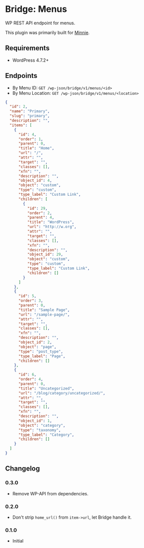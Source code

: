 # Bridge: Menus
WP REST API endpoint for menus.

This plugin was primarily built for [Minnie](https://github.com/kucrut/minnie).

## Requirements
* WordPress 4.7.2+

## Endpoints
* By Menu ID: `GET /wp-json/bridge/v1/menus/<id>`
* By Menu Location: `GET /wp-json/bridge/v1/menus/<location>`

```json
{
  "id": 2,
  "name": "Primary",
  "slug": "primary",
  "description": "",
  "items": [
    {
      "id": 4,
      "order": 1,
      "parent": 0,
      "title": "Home",
      "url": "/",
      "attr": "",
      "target": "",
      "classes": [],
      "xfn": "",
      "description": "",
      "object_id": 4,
      "object": "custom",
      "type": "custom",
      "type_label": "Custom Link",
      "children": [
        {
          "id": 29,
          "order": 2,
          "parent": 4,
          "title": "WordPress",
          "url": "http://w.org",
          "attr": "",
          "target": "",
          "classes": [],
          "xfn": "",
          "description": "",
          "object_id": 29,
          "object": "custom",
          "type": "custom",
          "type_label": "Custom Link",
          "children": []
        }
      ]
    },
    {
      "id": 5,
      "order": 3,
      "parent": 0,
      "title": "Sample Page",
      "url": "/sample-page/",
      "attr": "",
      "target": "",
      "classes": [],
      "xfn": "",
      "description": "",
      "object_id": 2,
      "object": "page",
      "type": "post_type",
      "type_label": "Page",
      "children": []
    },
    {
      "id": 6,
      "order": 4,
      "parent": 0,
      "title": "Uncategorized",
      "url": "/blog/category/uncategorized/",
      "attr": "",
      "target": "",
      "classes": [],
      "xfn": "",
      "description": "",
      "object_id": 1,
      "object": "category",
      "type": "taxonomy",
      "type_label": "Category",
      "children": []
    }
  ]
}
```

## Changelog
### 0.3.0
* Remove WP-API from dependencies.

### 0.2.0
* Don't strip `home_url()` from `item->url`, let Bridge handle it.

### 0.1.0
* Initial
